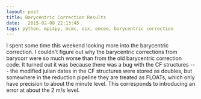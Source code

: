 ```yaml
---
layout: post
title: Barycentric Correction Results
date:   2015-02-08 22:13:45
tags: python, mpi4py, mcmc, osx, emcee, barycentric correction
---
```


I spent some time this weekend looking more into the barycentric correction.
I couldn't figure out why the barycentric corrections from barycorr were so
much worse than from the old barycentric correction code. It turned out it
was because there was a bug with the CF structures --- the modified julian
dates in the CF structures were stored as doubles, but somewhere in the
reduction pipeline they are treated as FLOATs, which only have precision
to about the minute level. This corresponds to introducing an error at
about the 2 m/s level. 

